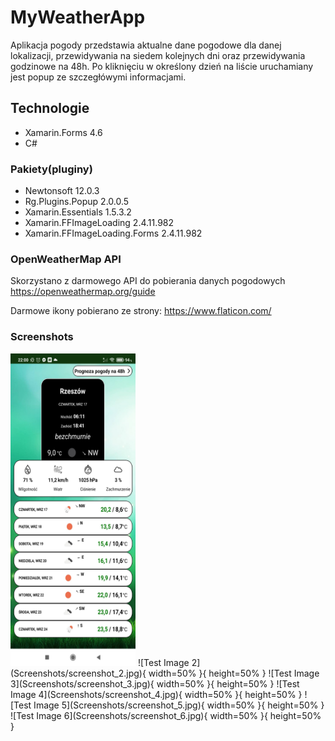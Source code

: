 # MyWeatherApp
Aplikacja pogody przedstawia aktualne dane pogodowe dla danej lokalizacji, przewidywania na siedem kolejnych dni oraz przewidywania godzinowe na 48h. Po kliknięciu w określony dzień na liście uruchamiany jest popup ze szczegłówymi informacjami.
## Technologie
* Xamarin.Forms 4.6
* C#
### Pakiety(pluginy)
* Newtonsoft 12.0.3
* Rg.Plugins.Popup 2.0.0.5
* Xamarin.Essentials 1.5.3.2
* Xamarin.FFImageLoading 2.4.11.982
* Xamarin.FFImageLoading.Forms 2.4.11.982
### OpenWeatherMap API
Skorzystano z darmowego API do pobierania danych pogodowych
https://openweathermap.org/guide

Darmowe ikony pobierano ze strony:
https://www.flaticon.com/

### Screenshots

<img src="Screenshots/screenshot_1.jpg" alt="drawing" width="200" height="500"/>
![Test Image 2](Screenshots/screenshot_2.jpg){ width=50% }{ height=50% }
![Test Image 3](Screenshots/screenshot_3.jpg){ width=50% }{ height=50% }
![Test Image 4](Screenshots/screenshot_4.jpg){ width=50% }{ height=50% }
![Test Image 5](Screenshots/screenshot_5.jpg){ width=50% }{ height=50% }
![Test Image 6](Screenshots/screenshot_6.jpg){ width=50% }{ height=50% }
